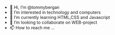 - 👋 Hi, I’m @tommybergan
- 👀 I’m interested in technology and computers 
- 🌱 I’m currently learning HTML,CSS and Javascript
- 💞️ I’m looking to collaborate on WEB-project
- 📫 How to reach me ...

<!---
tommybergan/tommybergan is a ✨ special ✨ repository because its `README.md` (this file) appears on your GitHub profile.
You can click the Preview link to take a look at your changes.
--->

